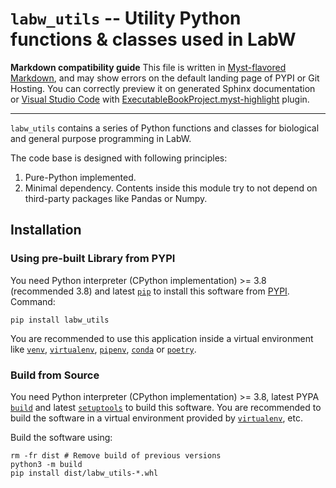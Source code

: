 # `labw_utils` -- Utility Python functions & classes used in LabW

**Markdown compatibility guide** This file is written in [Myst-flavored Markdown](https://myst-parser.readthedocs.io/), and may show errors on the default landing page of PYPI or Git Hosting. You can correctly preview it on generated Sphinx documentation or [Visual Studio Code](https://code.visualstudio.com) with [ExecutableBookProject.myst-highlight](https://marketplace.visualstudio.com/items?itemName=ExecutableBookProject.myst-highlight) plugin.

---

`labw_utils` contains a series of Python functions and classes for biological and general purpose programming in LabW.

The code base is designed with following principles:

1. Pure-Python implemented.
2. Minimal dependency. Contents inside this module try to not depend on third-party packages like Pandas or Numpy.

## Installation

### Using pre-built Library from PYPI

You need Python interpreter (CPython implementation) >= 3.8 (recommended 3.8) and latest [`pip`](https://pip.pypa.io/) to install this software from [PYPI](https://pypi.org). Command:

```shell
pip install labw_utils
```

You are recommended to use this application inside a virtual environment like [`venv`](https://docs.python.org/3/library/venv.html), [`virtualenv`](https://virtualenv.pypa.io), [`pipenv`](https://pipenv.pypa.io), [`conda`](https://conda.io) or [`poetry`](https://python-poetry.org).

### Build from Source

You need Python interpreter (CPython implementation) >= 3.8, latest PYPA [`build`](https://pypa-build.readthedocs.io) and latest [`setuptools`](https://setuptools.pypa.io/) to build this software. You are recommended to build the software in a virtual environment provided by [`virtualenv`](https://virtualenv.pypa.io), etc.

Build the software using:

```shell
rm -fr dist # Remove build of previous versions
python3 -m build
pip install dist/labw_utils-*.whl
```
